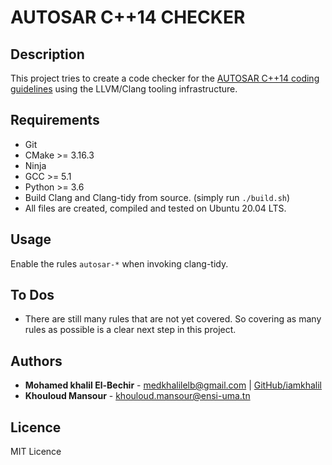 # AUTOSAR C++14 CHECKER

## Description 

This project tries to create a code checker for the [AUTOSAR C++14 coding guidelines](https://www.autosar.org/fileadmin/user_upload/standards/adaptive/17-03/AUTOSAR_RS_CPP14Guidelines.pdf) using the LLVM/Clang tooling infrastructure.

## Requirements

- Git
- CMake >= 3.16.3
- Ninja
- GCC >= 5.1
- Python >= 3.6 
- Build Clang and Clang-tidy from source. (simply run `./build.sh`) 
- All files are created, compiled and tested on Ubuntu 20.04 LTS.

## Usage

Enable the rules `autosar-*` when invoking clang-tidy.

## To Dos

- There are still many rules that are not yet covered. So covering as many rules as possible is a clear next step in this project.

## Authors

- **Mohamed khalil El-Bechir** - [medkhalilelb@gmail.com](medkhalilelb@gmail.com) | [GitHub/iamkhalil](https://github.com/iamkhalil)
- **Khouloud Mansour** - [khouloud.mansour@ensi-uma.tn](khouloud.mansour@ensi-uma.tn) 	

## Licence

MIT Licence
